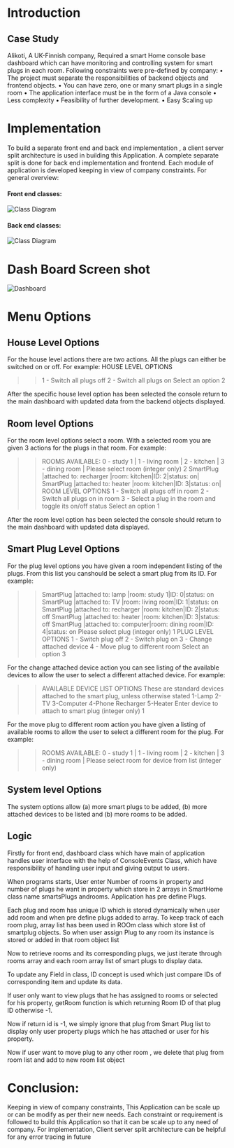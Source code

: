 # Introduction
## Case Study

Alikoti, A UK-Finnish company, Required a smart Home console base dashboard which can have 
monitoring and controlling system for smart plugs in each room. Following constraints were pre-defined 
by company:
• The project must separate the responsibilities of backend objects and frontend objects.
• You can have zero, one or many smart plugs in a single room
• The application interface must be in the form of a Java console
• Less complexity
• Feasibility of further development.
• Easy Scaling up



# Implementation
To build a separate front end and back end implementation , a client server split architecture is 
used in building this Application. A complete separate split is done for back end implementation and 
frontend. Each module of application is developed keeping in view of company constraints.
For general overview:

#### Front end classes:

![Class Diagram](./img/fcd.JPG)

#### Back end classes:

![Class Diagram](./img/bcd.JPG)


# Dash Board Screen shot
![Dashboard](./img/1.JPG)

# Menu Options

## House Level Options

For the house level actions there are two actions. All the
plugs can either be switched on or off. 
For example:
HOUSE LEVEL OPTIONS

>>1 - Switch all plugs off
2 - Switch all plugs on
Select an option
 2
 
After the specific house level option has been selected the
console  return to the main dashboard with updated
data from the backend objects displayed.

## Room level Options

For the room level options select a room. With a selected room you are given 3 actions for the
plugs in that room. 
For example:
>>ROOMS AVAILABLE: 0 - study 1 | 1 - living room | 2 -
kitchen | 3 - dining room |
Please select room (integer only)
2
SmartPlug |attached to: recharger |room: kitchen|ID:
2|status: on|
SmartPlug |attached to: heater |room: kitchen|ID:
3|status: on|
ROOM LEVEL OPTIONS
1 - Switch all plugs off in room
2 - Switch all plugs on in room
3 - Select a plug in the room and toggle its on/off status
Select an option
 1

After the room level option has been selected the console
should return to the main dashboard with updated data
displayed.


## Smart Plug Level Options
For the plug level options you have given a room
independent listing of the plugs. From this list you canshould be
select a smart plug from its ID. 
For example:
>>SmartPlug |attached to: lamp |room: study 1|ID: 0|status:
on
SmartPlug |attached to: TV |room: living room|ID:
1|status: on
SmartPlug |attached to: recharger |room: kitchen|ID:
2|status: off
SmartPlug |attached to: heater |room: kitchen|ID:
3|status: off
SmartPlug |attached to: computer|room: dining room|ID:
4|status: on
Please select plug (integer only)
1
PLUG LEVEL OPTIONS
1 - Switch plug off
2 - Switch plug on
3 - Change attached device
4 - Move plug to different room
Select an option
3

For the change attached device action you can see
listing of the available devices to allow the user to select a
different attached device. 
For example:
>>AVAILABLE DEVICE LIST OPTIONS
These are standard devices attached to the smart plug,
unless otherwise stated
1-Lamp
2-TV
3-Computer
4-Phone Recharger
5-Heater
Enter device to attach to smart plug (integer only)
1

For the move plug to different room action you have given
a listing of available rooms to allow the user to select a
different room for the plug. 
For example:
>>ROOMS AVAILABLE: 0 - study 1 | 1 - living room | 2 -
kitchen | 3 - dining room |
Please select room for device from list (integer only)

## System level Options

The system options allow (a) more smart plugs to be added,
(b) more attached devices to be listed and (b) more rooms to
be added.

## Logic
Firstly for front end, dashboard class which have main of application handles user interface with 
the help of ConsoleEvents Class, which have responsibility of handling user input and giving output to users.

When programs starts, User enter Number of rooms in property and number of plugs he want in 
property which store in 2 arrays in SmartHome class name smartsPlugs androoms. Application has pre define Plugs.

Each plug and room has unique ID which is stored dynamically when user add room and when pre define plugs added to array. To keep track of each room plug, array list has been used in ROOm class which store list of smartplug objects. So when user assign Plug to any room its instance is stored or added in that room object list

Now to retrieve rooms and its corresponding plugs, we just iterate through rooms array and each room array list of smart plugs to display data.

To update any Field in class, ID concept is used which just compare IDs of corresponding item and update its data.

If user only want to view plugs that he has assigned to rooms or selected for his property, getRoom function is which returning Room ID of that plug ID otherwise -1.


Now if return id is -1, we simply ignore that plug from Smart Plug list to display only user property plugs which he has attached or user for his property.

Now if user want to move plug to any other room , we delete that plug from room list and add to new room list object

# Conclusion:
Keeping in view of company constraints, This Application can be scale up or can be modify as per their new needs. Each constraint or requirement is followed to build this Application so that it can be scale up to any need of company. For implementation, Client server split architecture can be helpful for any error tracing in future